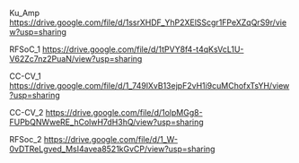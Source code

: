 Ku_Amp
https://drive.google.com/file/d/1ssrXHDF_YhP2XElSScgr1FPeXZqQrS9r/view?usp=sharing

RFSoC_1
https://drive.google.com/file/d/1tPVY8f4-t4qKsVcL1U-V62Zc7nz2PuaN/view?usp=sharing

CC-CV_1
https://drive.google.com/file/d/1_749lXvB13ejpF2vH1i9cuMChofxTsYH/view?usp=sharing

CC-CV_2
https://drive.google.com/file/d/1olpMGg8-FUPbQNWweRE_hColwH7dH3hQ/view?usp=sharing

RFSoc_2
https://drive.google.com/file/d/1_W-0vDTReLgved_MsI4avea8521kGvCP/view?usp=sharing
